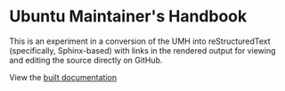 Ubuntu Maintainer's Handbook
============================

This is an experiment in a conversion of the UMH into reStructuredText
(specifically, Sphinx-based) with links in the rendered output for viewing and
editing the source directly on GitHub.

View the [built documentation](https://waveform80.github.io/ubuntu-maintainers-handbook/)

